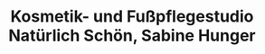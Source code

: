 ---
title: "Kosmetik- und Fußpflegestudio Natürlich Schön, Sabine Hunger"
url: /luedenscheid/kosmetik-und-fusspflegestudio-natuerlich-schoen-sabine-hunger/
shop: Kosmetik
---